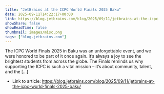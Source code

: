 ```yaml
---
title: "JetBrains at the ICPC World Finals 2025 Baku"
date: 2025-09-11T14:22:17+00:00
link: https://blog.jetbrains.com/blog/2025/09/11/jetbrains-at-the-icpc-world-finals-2025-baku/
showShare: false
showReadTime: false
thumbnail: images/misc.png
tags: ["blog.jetbrains.com"]
---
```

The ICPC World Finals 2025 in Baku was an unforgettable event, and we were honored to be part of it once again. It’s always a joy to see the brightest students from across the globe. The Finals reminds us why supporting the ICPC is such a vital mission – it’s about community, talent, and the […]

- Link to article: https://blog.jetbrains.com/blog/2025/09/11/jetbrains-at-the-icpc-world-finals-2025-baku/